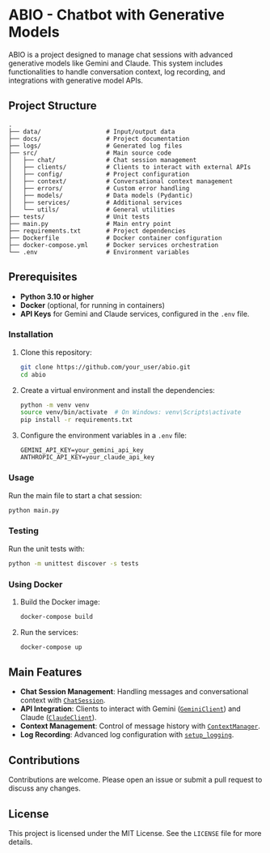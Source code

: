 # ABIO - Chatbot with Generative Models

ABIO is a project designed to manage chat sessions with advanced generative models like Gemini and Claude. This system includes functionalities to handle conversation context, log recording, and integrations with generative model APIs.

## Project Structure

```
.
├── data/                  # Input/output data
├── docs/                  # Project documentation
├── logs/                  # Generated log files
├── src/                   # Main source code
│   ├── chat/              # Chat session management
│   ├── clients/           # Clients to interact with external APIs
│   ├── config/            # Project configuration
│   ├── context/           # Conversational context management
│   ├── errors/            # Custom error handling
│   ├── models/            # Data models (Pydantic)
│   ├── services/          # Additional services
│   └── utils/             # General utilities
├── tests/                 # Unit tests
├── main.py                # Main entry point
├── requirements.txt       # Project dependencies
├── Dockerfile             # Docker container configuration
├── docker-compose.yml     # Docker services orchestration
└── .env                   # Environment variables
```

## Prerequisites

- **Python 3.10 or higher**
- **Docker** (optional, for running in containers)
- **API Keys** for Gemini and Claude services, configured in the `.env` file.

### Installation

1. Clone this repository:
   ```bash
   git clone https://github.com/your_user/abio.git
   cd abio
   ```

2. Create a virtual environment and install the dependencies:
   ```bash
   python -m venv venv
   source venv/bin/activate  # On Windows: venv\Scripts\activate
   pip install -r requirements.txt
   ```

3. Configure the environment variables in a `.env` file:
   ```
   GEMINI_API_KEY=your_gemini_api_key
   ANTHROPIC_API_KEY=your_claude_api_key
   ```

### Usage

Run the main file to start a chat session:
```bash
python main.py
```

### Testing

Run the unit tests with:
```bash
python -m unittest discover -s tests
```

### Using Docker

1. Build the Docker image:
   ```bash
   docker-compose build
   ```

2. Run the services:
   ```bash
   docker-compose up
   ```

## Main Features

- **Chat Session Management**: Handling messages and conversational context with [`ChatSession`](src/chat/chat_session.py).
- **API Integration**: Clients to interact with Gemini ([`GeminiClient`](src/clients/gemini_client.py)) and Claude ([`ClaudeClient`](src/clients/claude_client.py)).
- **Context Management**: Control of message history with [`ContextManager`](src/context/context_manager.py).
- **Log Recording**: Advanced log configuration with [`setup_logging`](src/utils/setup_logging.py).

## Contributions

Contributions are welcome. Please open an issue or submit a pull request to discuss any changes.

## License

This project is licensed under the MIT License. See the `LICENSE` file for more details.